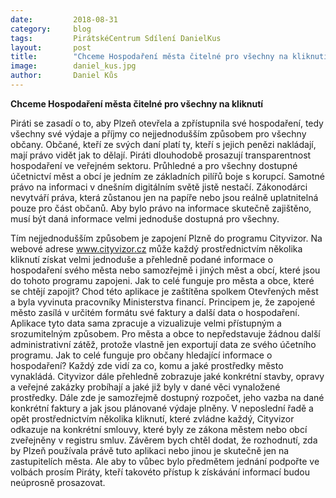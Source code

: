 ```yaml
---
date:         2018-08-31
category:     blog
tags:         PirátskéCentrum Sdílení DanielKus
layout:       post
title:        "Chceme Hospodaření města čitelné pro všechny na kliknutí " 
image:        daniel_kus.jpg
author:       Daniel Kůs
---
```

**Chceme Hospodaření města čitelné pro všechny na kliknutí**


Piráti se zasadí o to, aby Plzeň otevřela a zpřístupnila své hospodaření, tedy všechny své výdaje a příjmy co nejjednodušším způsobem pro všechny občany. Občané, kteří ze svých daní platí ty, kteří s jejich penězi nakládají,
mají právo vidět jak to dělají. Piráti dlouhodobě prosazují transparentnost hospodaření ve veřejném sektoru. Průhledné a pro všechny dostupné účetnictví měst a obcí je jedním ze základních pilířů boje s korupcí. Samotné právo na informaci v dnešním digitálním světě jistě nestačí. Zákonodárci nevytváří práva, která zůstanou jen na papíře nebo jsou reálně uplatnitelná pouze pro část občanů. Aby bylo právo na informace skutečně zajištěno, musí být daná informace velmi jednoduše dostupná pro všechny. 

Tím nejjednodušším způsobem je zapojení Plzně do programu Cityvizor. Na webové adrese www.cityvizor.cz může každý prostřednictvím několika kliknutí získat velmi jednoduše a přehledně podané informace o hospodaření svého města nebo samozřejmě i jiných měst a obcí, které jsou do tohoto programu zapojeni. Jak to celé funguje pro města a obce, které se chtějí zapojit? Chod této aplikace je zaštítěna spolkem Otevřených měst a byla vyvinuta pracovníky Ministerstva financí. Principem je, že zapojené město zasílá v určitém formátu své faktury a další data o hospodaření. Aplikace tyto data sama zpracuje a vizualizuje velmi přístupným a srozumitelným způsobem. Pro města a obce to nepředstavuje žádnou další administrativní zátěž, protože vlastně jen exportují data ze svého účetního programu. Jak to celé funguje pro občany hledající informace o hospodaření? Každý zde vidí za co, komu a jaké prostředky město vynakládá. Cityvizor dále přehledně zobrazuje jaké konkrétní stavby, opravy a veřejné zakázky probíhají a jaké již byly v dané věci vynaložené prostředky. Dále zde je samozřejmě dostupný rozpočet, jeho vazba na dané konkrétní faktury a jak jsou plánované výdaje plněny. V neposlední řadě a opět prostřednictvím několika kliknutí, které zvládne každý, Cityvizor odkazuje na konkrétní smlouvy, které byly ze zákona městem nebo obcí zveřejněny v registru smluv. Závěrem bych chtěl dodat, že rozhodnutí, zda by Plzeň používala právě tuto aplikaci nebo jinou je skutečně jen na zastupitelích města. Ale aby to vůbec bylo předmětem jednání podpořte ve volbách prosím Piráty, kteří takovéto přístup k získávání informací budou neúprosně prosazovat.
